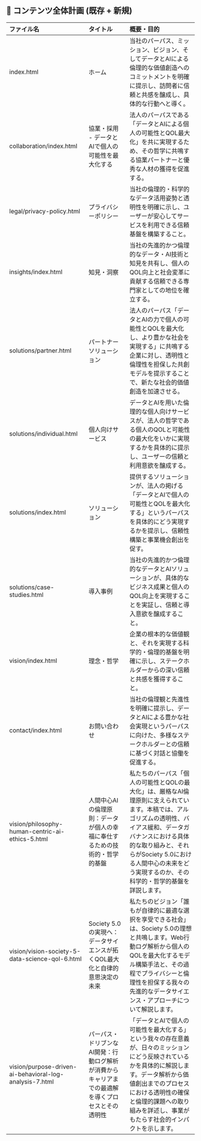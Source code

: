 ## 📜 コンテンツ全体計画 (既存 + 新規)

| ファイル名                                              | タイトル                                                                                         | 概要・目的                                                                                                                                                                                                                                                                       |
|:--------------------------------------------------------|:-------------------------------------------------------------------------------------------------|:---------------------------------------------------------------------------------------------------------------------------------------------------------------------------------------------------------------------------------------------------------------------------------|
| index.html                                              | ホーム                                                                                           | 当社のパーパス、ミッション、ビジョン、そしてデータとAIによる倫理的な価値創造へのコミットメントを明確に提示し、訪問者に信頼と共感を醸成し、具体的な行動へと導く。                                                                                                                 |
| collaboration/index.html                                | 協業・採用 - データとAIで個人の可能性を最大化する                                                | 法人のパーパスである「データとAIによる個人の可能性とQOL最大化」を共に実現するため、その哲学に共鳴する協業パートナーと優秀な人材の獲得を促進する。                                                                                                                                |
| legal/privacy-policy.html                               | プライバシーポリシー                                                                             | 当社の倫理的・科学的なデータ活用姿勢と透明性を明確に示し、ユーザーが安心してサービスを利用できる信頼基盤を構築すること。                                                                                                                                                         |
| insights/index.html                                     | 知見・洞察                                                                                       | 当社の先進的かつ倫理的なデータ・AI技術と知見を共有し、個人のQOL向上と社会変革に貢献する信頼できる専門家としての地位を確立する。                                                                                                                                                  |
| solutions/partner.html                                  | パートナーソリューション                                                                         | 法人のパーパス「データとAIの力で個人の可能性とQOLを最大化し、より豊かな社会を実現する」に共鳴する企業に対し、透明性と倫理性を担保した共創モデルを提示することで、新たな社会的価値創造を加速させる。                                                                              |
| solutions/individual.html                               | 個人向けサービス                                                                                 | データとAIを用いた倫理的な個人向けサービスが、法人の哲学である個人のQOLと可能性の最大化をいかに実現するかを具体的に提示し、ユーザーの信頼と利用意欲を醸成する。                                                                                                                  |
| solutions/index.html                                    | ソリューション                                                                                   | 提供するソリューションが、法人の掲げる「データとAIで個人の可能性とQOLを最大化する」というパーパスを具体的にどう実現するかを提示し、信頼性構築と事業機会創出を促す。                                                                                                              |
| solutions/case-studies.html                             | 導入事例                                                                                         | 当社の先進的かつ倫理的なデータとAIソリューションが、具体的なビジネス成果と個人のQOL向上を実現することを実証し、信頼と導入意欲を醸成すること。                                                                                                                                    |
| vision/index.html                                       | 理念・哲学                                                                                       | 企業の根本的な価値観と、それを実現する科学的・倫理的基盤を明確に示し、ステークホルダーからの深い信頼と共感を獲得すること。                                                                                                                                                       |
| contact/index.html                                      | お問い合わせ                                                                                     | 当社の倫理観と先進性を明確に提示し、データとAIによる豊かな社会実現というパーパスに向けた、多様なステークホルダーとの信頼に基づく対話と協働を促進する。                                                                                                                           |
| vision/philosophy-human-centric-ai-ethics-5.html        | 人間中心AIの倫理原則：データが個人の幸福に奉仕するための技術的・哲学的基盤                       | 私たちのパーパス「個人の可能性とQOLの最大化」は、厳格なAI倫理原則に支えられています。本稿では、アルゴリズムの透明性、バイアス緩和、データガバナンスにおける具体的な取り組みと、それらがSociety 5.0における人間中心の未来をどう実現するのか、その科学的・哲学的基盤を詳説します。 |
| vision/vision-society-5-data-science-qol-6.html         | Society 5.0の実現へ：データサイエンスが拓くQOL最大化と自律的意思決定の未来                       | 私たちのビジョン「誰もが自律的に最適な選択を享受できる社会」は、Society 5.0の理想と共鳴します。Web行動ログ解析から個人のQOLを最大化するモデル構築手法と、その過程でプライバシーと倫理性を担保する我々の先進的なデータサイエンス・アプローチについて解説します。                  |
| vision/purpose-driven-ai-behavioral-log-analysis-7.html | パーパス・ドリブンなAI開発：行動ログ解析が消費からキャリアまでの最適解を導くプロセスとその透明性 | 「データとAIで個人の可能性を最大化する」という我々の存在意義が、日々のミッションにどう反映されているかを具体的に解説します。データ解析から価値創出までのプロセスにおける透明性の確保と倫理的課題への取り組みを詳述し、事業がもたらす社会的インパクトを示します。                 |